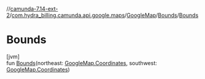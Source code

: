 //[camunda-7.14-ext-2](../../../../index.md)/[com.hydra_billing.camunda.api.google.maps](../../index.md)/[GoogleMap](../index.md)/[Bounds](index.md)/[Bounds](-bounds.md)

# Bounds

[jvm]\
fun [Bounds](-bounds.md)(northeast: [GoogleMap.Coordinates](../-coordinates/index.md), southwest: [GoogleMap.Coordinates](../-coordinates/index.md))
